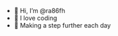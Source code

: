 - 👋 Hi, I’m @ra86fh
- 👀 I love coding
- 🌱 Making a step further each day

<!---
ra86fh/ra86fh is a ✨ special ✨ repository because its `README.md` (this file) appears on your GitHub profile.
You can click the Preview link to take a look at your changes.
--->
